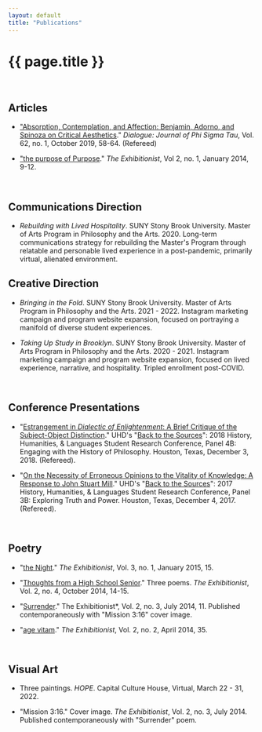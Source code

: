 ```yaml
---
layout: default
title: "Publications"
---
```

<!---
<div class="hero-image">
  <img src="/assets/images/hero-images/selected-works-hero-image.jpg" alt="selected works hero image"/>
 </div><!-- /.hero-image -->

# {{ page.title }}

<br>

## Articles

* ["Absorption, Contemplation, and Affection: Benjamin, Adorno, and Spinoza on Critical Aesthetics](/assets/pdfs/2019-10-benjamin-adorno-spinoza.pdf)." *Dialogue: Journal of Phi Sigma Tau*, Vol. 62, no. 1, October 2019, 58-64. (Refereed)

* ["the purpose of Purpose](https://thexzbt.files.wordpress.com/2013/02/2014-1.pdf)." *The Exhibitionist*, Vol 2, no. 1, January 2014, 9-12.

<br>


## Communications Direction

* *Rebuilding with Lived Hospitality*. SUNY Stony Brook University. Master of Arts Program in Philosophy and the Arts. 2020. Long-term communications strategy for rebuilding the Master's Program through relatable and personable lived experience in a post-pandemic, primarily virtual, alienated environment.


## Creative Direction

* *Bringing in the Fold*. SUNY Stony Brook University. Master of Arts Program in Philosophy and the Arts. 2021 - 2022. Instagram marketing campaign and program website expansion, focused on  portraying a manifold of diverse student experiences.

* *Taking Up Study in Brooklyn*. SUNY Stony Brook University. Master of Arts Program in Philosophy and the Arts. 2020 - 2021. Instagram marketing campaign and program website expansion, focused on lived experience, narrative, and hospitality. Tripled enrollment post-COVID.

<br>


## Conference Presentations

* "[Estrangement in *Dialectic of Enlightenment*: A Brief Critique of the Subject-Object Distinction](/assets/pdfs/2018-12-03-estrangement.pdf)." UHD's "[Back to the Sources](https://www.uhd.edu/academics/humanities/about/departments/hhl/Documents/2018-HHL-Student-Resaerch-Conference-PROGRAM.pdf)": 2018 History, Humanities, & Languages Student Research Conference, Panel 4B: Engaging with the History of Philosophy. Houston, Texas, December 3, 2018. (Refereed).

* "[On the Necessity of Erroneous Opinions to the Vitality of Knowledge: A Response to John Stuart Mill](/assets/pdfs/2017-12-04-erroneous-opinions.pdf)." UHD's "[Back to the Sources](/assets/pdfs/2017-12-04-conference-program.pdf)": 2017 History, Humanities, & Languages Student Research Conference, Panel 3B: Exploring Truth and Power. Houston, Texas, December 4, 2017. (Refereed).

<br>


## Poetry

* "[the Night](https://thexzbt.files.wordpress.com/2013/02/2015-1.pdf)." *The Exhibitionist*, Vol. 3, no. 1, January 2015, 15.

* "[Thoughts from a High School Senior](https://thexzbt.files.wordpress.com/2014/10/2014-4.pdf)." Three poems. *The Exhibitionist*, Vol. 2, no. 4, October 2014, 14-15.

* "[Surrender](https://thexzbt.files.wordpress.com/2013/02/2014-3.pdf)." The Exhibitionist*, Vol. 2, no. 3, July 2014, 11. Published contemporaneously with "Mission 3:16" cover image.

* "[age vitam](https://thexzbt.files.wordpress.com/2013/02/2014-2.pdf)." *The Exhibitionist*, Vol. 2, no. 2, April 2014, 35.

<br>


## Visual Art

* Three paintings. *HOPE*. Capital Culture House, Virtual, March 22 - 31, 2022.

* "Mission 3:16." Cover image. *The Exhibitionist*, Vol. 2, no. 3, July 2014. Published contemporaneously with "Surrender" poem.
